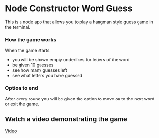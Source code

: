 # Node Constructor Word Guess

This is a node app that allows you to play a hangman style guess game in the terminal.

### How the game works

When the game starts
* you will be shown empty underlines for letters of the word
* be given 10 guesses
* see how many guesses left
* see what letters you have guessed

### Option to end

After every round you will be given the option to move on to the next word or exit the game.

## Watch a video demonstrating the game

[Video](https://drive.google.com/file/d/1WALMmQynTCrwSKPX6WiiXvHEnRkxomVs/view)